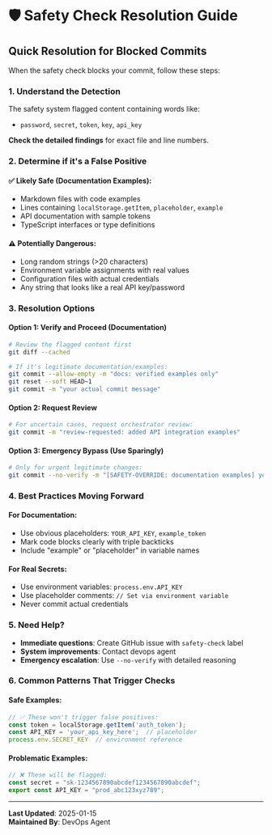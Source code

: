 # 🛡️ Safety Check Resolution Guide

## Quick Resolution for Blocked Commits

When the safety check blocks your commit, follow these steps:

### 1. Understand the Detection

The safety system flagged content containing words like:
- `password`, `secret`, `token`, `key`, `api_key`

**Check the detailed findings** for exact file and line numbers.

### 2. Determine if it's a False Positive

#### ✅ Likely Safe (Documentation Examples):
- Markdown files with code examples
- Lines containing `localStorage.getItem`, `placeholder`, `example`
- API documentation with sample tokens
- TypeScript interfaces or type definitions

#### ⚠️ Potentially Dangerous:
- Long random strings (>20 characters)
- Environment variable assignments with real values
- Configuration files with actual credentials
- Any string that looks like a real API key/password

### 3. Resolution Options

#### Option 1: Verify and Proceed (Documentation)
```bash
# Review the flagged content first
git diff --cached

# If it's legitimate documentation/examples:
git commit --allow-empty -m "docs: verified examples only"
git reset --soft HEAD~1
git commit -m "your actual commit message"
```

#### Option 2: Request Review
```bash
# For uncertain cases, request orchestrator review:
git commit -m "review-requested: added API integration examples"
```

#### Option 3: Emergency Bypass (Use Sparingly)
```bash
# Only for urgent legitimate changes:
git commit --no-verify -m "[SAFETY-OVERRIDE: documentation examples] your message"
```

### 4. Best Practices Moving Forward

#### For Documentation:
- Use obvious placeholders: `YOUR_API_KEY`, `example_token`
- Mark code blocks clearly with triple backticks
- Include "example" or "placeholder" in variable names

#### For Real Secrets:
- Use environment variables: `process.env.API_KEY`
- Use placeholder comments: `// Set via environment variable`
- Never commit actual credentials

### 5. Need Help?

- **Immediate questions**: Create GitHub issue with `safety-check` label
- **System improvements**: Contact devops agent
- **Emergency escalation**: Use `--no-verify` with detailed reasoning

### 6. Common Patterns That Trigger Checks

#### Safe Examples:
```typescript
// ✅ These won't trigger false positives:
const token = localStorage.getItem('auth_token');
const API_KEY = 'your_api_key_here';  // placeholder
process.env.SECRET_KEY  // environment reference
```

#### Problematic Examples:
```typescript
// ❌ These will be flagged:
const secret = "sk-1234567890abcdef1234567890abcdef";
export const API_KEY = "prod_abc123xyz789";
```

---

**Last Updated**: 2025-01-15  
**Maintained By**: DevOps Agent